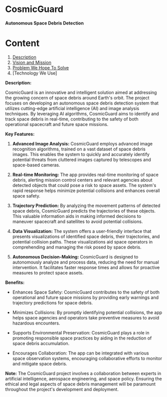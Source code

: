 # CosmicGuard
**Autonomous Space Debris Detection**

# Content 

1. [Description](#description)
2. [Vision and Mission](#vision-and-mission)
3. [Problem We Hope To Solve](#problem-we-hope-to-solve)
4. [Technology We Use]




**Description:**

CosmicGuard is an innovative and intelligent solution aimed at addressing the growing concern of space debris around Earth's orbit. The project focuses on developing an autonomous space debris detection system that utilizes cutting-edge artificial intelligence (AI) and image analysis techniques. By leveraging AI algorithms, CosmicGuard aims to identify and track space debris in real-time, contributing to the safety of both operational spacecraft and future space missions.

**Key Features:**

1. **Advanced Image Analysis:** CosmicGuard employs advanced image recognition algorithms, trained on a vast dataset of space debris images. This enables the system to quickly and accurately identify potential threats from cluttered images captured by telescopes and space-based cameras.

2. **Real-time Monitoring:** The app provides real-time monitoring of space debris, alerting mission control centers and relevant agencies about detected objects that could pose a risk to space assets. The system's rapid response helps minimize potential collisions and enhances overall space safety.

3. **Trajectory Prediction:** By analyzing the movement patterns of detected space debris, CosmicGuard predicts the trajectories of these objects. This valuable information aids in making informed decisions to maneuver spacecraft and satellites to avoid potential collisions.

4. **Data Visualization:** The system offers a user-friendly interface that presents visualizations of identified space debris, their trajectories, and potential collision paths. These visualizations aid space operators in comprehending and managing the risk posed by space debris.

5. **Autonomous Decision-Making:** CosmicGuard is designed to autonomously analyze and process data, reducing the need for manual intervention. It facilitates faster response times and allows for proactive measures to protect space assets.

**Benefits:**

- Enhances Space Safety: CosmicGuard contributes to the safety of both operational and future space missions by providing early warnings and trajectory predictions for space debris.

- Minimizes Collisions: By promptly identifying potential collisions, the app helps space agencies and operators take preventive measures to avoid hazardous encounters.

- Supports Environmental Preservation: CosmicGuard plays a role in promoting responsible space practices by aiding in the reduction of space debris accumulation.

- Encourages Collaboration: The app can be integrated with various space observation systems, encouraging collaborative efforts to monitor and mitigate space debris.

**Note:** The CosmicGuard project involves a collaboration between experts in artificial intelligence, aerospace engineering, and space policy. Ensuring the ethical and legal aspects of space debris management will be paramount throughout the project's development and deployment.
